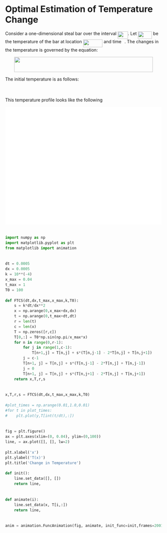 # Optimal Estimation of Temperature Change

Consider a one-dimensional steal bar over the interval <img src="/tex/acf5ce819219b95070be2dbeb8a671e9.svg?invert_in_darkmode&sanitize=true" align=middle width=32.87674994999999pt height=24.65753399999998pt/>. Let <img src="/tex/9a1205e73049dcbe49e500982405ce76.svg?invert_in_darkmode&sanitize=true" align=middle width=44.832674699999984pt height=24.65753399999998pt/> be the temperature of the bar at location <img src="/tex/b22db4945452a857d35a63a3f0ea5066.svg?invert_in_darkmode&sanitize=true" align=middle width=62.362875299999985pt height=24.65753399999998pt/> and time <img src="/tex/4f4f4e395762a3af4575de74c019ebb5.svg?invert_in_darkmode&sanitize=true" align=middle width=5.936097749999991pt height=20.221802699999984pt/>. The changes in the temperature is governed by the equation:


<p align="center"><img src="/tex/19b1a58487f907022d41cb15d7b4b6cd.svg?invert_in_darkmode&sanitize=true" align=middle width=446.20697055pt height=49.315569599999996pt/></p>


The initial temperature is as follows:
<p align="center"><img src="/tex/8a5a086cab51d4108f6f351a6d9f3fd2.svg?invert_in_darkmode&sanitize=true" align=middle width=422.86057109999996pt height=16.438356pt/></p>

This temperature profile looks like the following

![Alt text](/figs/u0.png "Initial Temperature")


```python

import numpy as np
import matplotlib.pyplot as plt
from matplotlib import animation


dt = 0.0005
dx = 0.0005
k = 10**(-4)
x_max = 0.04
t_max = 1
T0 = 100

def FTCS(dt,dx,t_max,x_max,k,T0):
    s = k*dt/dx**2
    x = np.arange(0,x_max+dx,dx) 
    t = np.arange(0,t_max+dt,dt)
    r = len(t)
    c = len(x)
    T = np.zeros([r,c])
    T[0,:] = T0*np.sin(np.pi/x_max*x)
    for n in range(0,r-1):
        for j in range(1,c-1):
            T[n+1,j] = T[n,j] + s*(T[n,j-1] - 2*T[n,j] + T[n,j+1]) 
        j = c-1 
        T[n+1, j] = T[n,j] + s*(T[n,j-1] - 2*T[n,j] + T[n,j-1])
        j = 0
        T[n+1, j] = T[n,j] + s*(T[n,j+1] - 2*T[n,j] + T[n,j+1])
    return x,T,r,s
    

x,T,r,s = FTCS(dt,dx,t_max,x_max,k,T0)

#plot_times = np.arange(0.01,1.0,0.01)
#for t in plot_times:
#    plt.plot(y,T[int(t/dt),:])


fig = plt.figure()
ax = plt.axes(xlim=(0, 0.04), ylim=(0,100))
line, = ax.plot([], [], lw=2)

plt.xlabel('x')
plt.ylabel('T(x)')
plt.title('Change in Temperature')

def init():
    line.set_data([], [])
    return line,


def animate(i):
    line.set_data(x, T[i,:])
    return line,


anim = animation.FuncAnimation(fig, animate, init_func=init,frames=2001, interval=1, blit=True)

```
